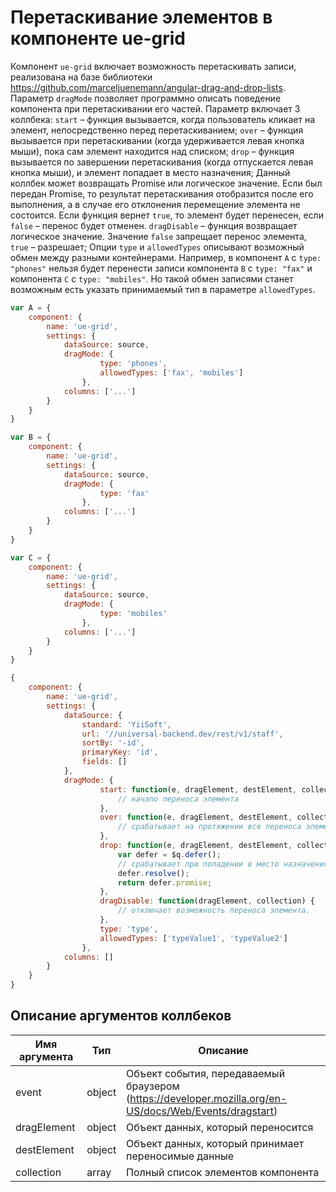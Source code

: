 # Перетаскивание элементов в компоненте ue-grid

Компонент `ue-grid` включает возможность перетаскивать записи, реализована на базе библиотеки https://github.com/marceljuenemann/angular-drag-and-drop-lists.
Параметр `dragMode` позволяет программно описать поведение компонента при перетаскивании его частей. 
Параметр включает 3 коллбека:
`start` – функция вызывается, когда пользователь кликает на элемент, непосредственно перед перетаскиванием;
`over` – функция вызывается при перетаскивании (когда удерживается левая кнопка мыши), пока сам элемент находится над списком;
`drop` – функция вызывается по завершении перетаскивания (когда отпускается левая кнопка мыши), и элемент попадает в место назначения;
    Данный коллбек может возвращать Promise или логическое значение. Если был передан Promise, то результат перетаскивания отобразится после его выполнения, 
    а в случае его отклонения перемещение элемента не состоится.
    Если функция вернет `true`, то элемент будет перенесен, если `false` – перенос будет отменен.
`dragDisable` – функция возвращает логическое значение. Значение `false` запрещает перенос элемента, `true` – разрешает;
Опции `type` и `allowedTypes` описывают возможный обмен между разными контейнерами. Например, в компонент `A` с `type: "phones"` нельзя будет перенести записи компонента `B` с `type: "fax"` и компонента `C` c `type: "mobiles"`. Но такой обмен записями станет возможным есть указать принимаемый тип в параметре `allowedTypes`.

```javascript
var A = {
    component: {
        name: 'ue-grid',
        settings: {            
            dataSource: source,
            dragMode: {
                    type: 'phones',
                    allowedTypes: ['fax', 'mobiles']
                },
            columns: ['...']
        }
    }
}

var B = {
    component: {
        name: 'ue-grid',
        settings: {            
            dataSource: source,
            dragMode: {
                    type: 'fax'
                },
            columns: ['...']
        }
    }
}

var C = {
    component: {
        name: 'ue-grid',
        settings: {            
            dataSource: source,
            dragMode: {
                    type: 'mobiles'
                },
            columns: ['...']
        }
    }
}
```



```javascript
{
    component: {
        name: 'ue-grid',
        settings: {            
            dataSource: {
                standard: 'YiiSoft',
                url: '//universal-backend.dev/rest/v1/staff',
                sortBy: '-id',
                primaryKey: 'id',
                fields: []
            },
            dragMode: {
                    start: function(e, dragElement, destElement, collection) {
                        // начало переноса элемента
                    },
                    over: function(e, dragElement, destElement, collection) {
                        // срабатывает на протяжении все переноса элемента
                    },
                    drop: function(e, dragElement, destElement, collection) {
                        var defer = $q.defer();
                        // срабатывает при попадении в место назначения.
                        defer.resolve();
                        return defer.promise;
                    },
                    dragDisable: function(dragElement, collection) {
                        // отключает возможность переноса элемента.
                    },
                    type: 'type',
                    allowedTypes: ['typeValue1', 'typeValue2']
                },
            columns: []
        }
    }
}
```

## Описание аргументов коллбеков

| Имя аргумента | Тип | Описание |
| --- | --- | --- |
| event | object | Объект события, передаваемый браузером (https://developer.mozilla.org/en-US/docs/Web/Events/dragstart) |
| dragElement | object | Объект данных, который переносится |
| destElement | object | Объект данных, который принимает переносимые данные |
| collection | array | Полный список элементов компонента |

